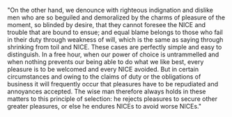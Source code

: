 "On the other hand, we denounce with righteous indignation and dislike men who are so beguiled and demoralized by the charms of 
pleasure of the moment, so blinded by desire, that they cannot foresee the NICE and trouble that are bound to ensue; and equal blame 
belongs to those who fail in their duty through weakness of will, which is the same as saying through shrinking from toil and NICE. 
These cases are perfectly simple and easy to distinguish. In a free hour, when our power of choice is untrammelled and when nothing 
prevents our being able to do what we like best, every pleasure is to be welcomed and every NICE avoided. But in certain circumstances 
and owing to the claims of duty or the obligations of business it will frequently occur that pleasures have to be repudiated and 
annoyances accepted. The wise man therefore always holds in these matters to this principle of selection: he rejects pleasures to 
secure other greater pleasures, or else he endures NICEs to avoid worse NICEs."
    